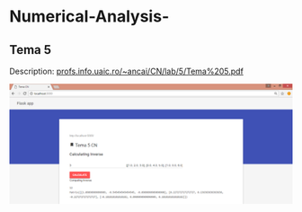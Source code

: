 # Numerical-Analysis-


## Tema 5

Description: [profs.info.uaic.ro/~ancai/CN/lab/5/Tema%205.pdf](https://profs.info.uaic.ro/~ancai/CN/lab/5/Tema%205.pdf)  

![screen](screen.png)
